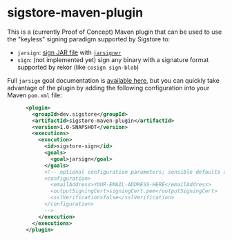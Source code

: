 # sigstore-maven-plugin

This is a (currently Proof of Concept) Maven plugin that can be used to use the "keyless" signing paradigm supported by Sigstore to:
* `jarsign`: [sign JAR file](https://docs.oracle.com/javase/tutorial/deployment/jar/intro.html) with [`jarsigner`](https://docs.oracle.com/en/java/javase/11/tools/jarsigner.html)
* `sign`: (not implemented yet) sign any binary with a signature format supported by rekor (like `cosign sign-blob`)

Full `jarsign` goal documentation is [available here](https://sigstore.github.io/sigstore-maven-plugin/jarsign-mojo.html), but you can quickly take advantage of the plugin by adding the following configuration into your Maven `pom.xml` file:

```xml
      <plugin>
        <groupId>dev.sigstore</groupId>
        <artifactId>sigstore-maven-plugin</artifactId>
        <version>1.0-SNAPSHOT</version>
        <executions>
          <execution>
            <id>sigstore-sign</id>
            <goals>
              <goal>jarsign</goal>
            </goals>
            <!-- optional configuration parameters; sensible defaults are chosen
            <configuration>
              <emailAddress>YOUR-EMAIL-ADDRESS-HERE</emailAddress>
              <outputSigningCert>signingCert.pem</outputSigningCert>
              <sslVerification>false</sslVerification>
            </configuration>
            -->
          </execution>
        </executions>
      </plugin>
```
